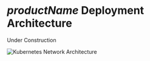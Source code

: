 
# $productName$ Deployment Architecture

Under Construction

<div class="docs-diagram-wrapper">

![Kubernetes Network Architecture](/../../images/documentation/EdgeStackArchitecture.inline.svg)

</div>
